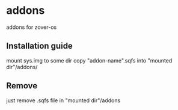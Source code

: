 # addons
addons for zover-os

## Installation guide
mount sys.img to some dir
copy "addon-name".sqfs into "mounted dir"/addons/

## Remove
just remove .sqfs file in "mounted dir"/addons
